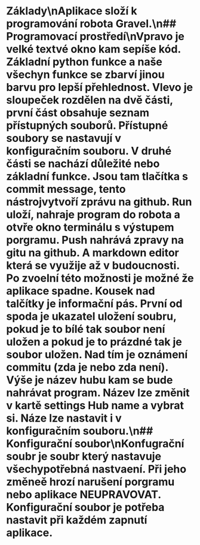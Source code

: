 # Základy\nAplikace složí k programování robota Gravel.\n## Programovací prostředí\nVpravo je velké textvé okno kam sepíše kód. Základní python funkce a naše všechyn funkce se zbarví jinou barvu pro lepší přehlednost. Vlevo je sloupeček rozdělen na dvě části, první část obsahuje seznam přístupných souborů. Přístupné soubory se nastavují v konfiguračním souboru. V druhé části se nachází důležité nebo základní funkce. Jsou tam tlačítka s commit message, tento nástrojvytvoří zprávu na github. Run uloží, nahraje program do robota a otvře okno terminálu s výstupem porgramu. Push nahrává zpravy na gitu na github. A markdown editor která se využije až v budoucnosti. Po zvoelní této možnosti je možné že aplikace spadne. Kousek nad talčítky je informační pás. První od spoda je ukazatel uložení soubru, pokud je to bílé tak soubor není uložen a pokud je to prázdné tak je soubor uložen. Nad tím je oznámení commitu (zda je nebo zda není). Výše je název hubu kam se bude nahrávat program. Název lze změnit v kartě settings Hub name a vybrat si. Náze lze nastavit i v konfiguračním souboru.\n## Konfigurační soubor\nKonfugrační soubr je soubr který nastavuje všechypotřebná nastvaení. Při jeho změneě hrozí narušení porgramu nebo aplikace **NEUPRAVOVAT**. Konfigurační soubor je potřeba nastavit při každém zapnutí aplikace.